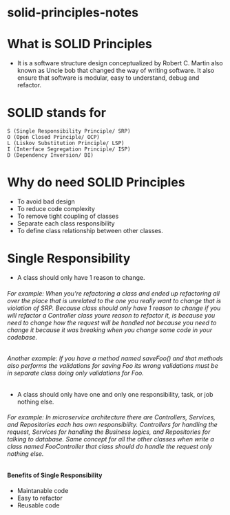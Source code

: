 # solid-principles-notes

# What is SOLID Principles
- It is a software structure design conceptualized by Robert C. Martin also known as Uncle bob that changed the way of writing software. It also ensure that software is modular, easy to understand, debug and refactor.

# SOLID stands for
`S (Single Responsibility Principle/ SRP)`  
`O (Open Closed Principle/ OCP)`  
`L (Liskov Substitution Principle/ LSP)`  
`I (Interface Segregation Principle/ ISP)`  
`D (Dependency Inversion/ DI)`  

# Why do need SOLID Principles
- To avoid bad design
- To reduce code complexity
- To remove tight coupling of classes
- Separate each class responsibility 
- To define class relationship between other classes.

# Single Responsibility
- A class should only have 1 reason to change.
###### For example: When you're refactoring a class and ended up refactoring all over the place that is unrelated to the one you really want to change that is violation of SRP. Because class should only have 1 reason to change if you will refactor a Controller class youre reason to refactor it, is because you need to change how the request will be handled not because you need to change it because it was breaking when you change some code in your codebase.

###### Another example: If you have a method named saveFoo() and that methods also performs the validations for saving Foo its wrong validations must be in separate class doing only validations for Foo.

- A class should only have one and only one responsibility, task, or job nothing else. 
###### For example: In microservice architecture there are Controllers, Services, and Repositories each has own responsibility. Controllers for handling the request, Services for handling the Business logics, and Repositories for talking to database. Same concept for all the other classes when write a class named FooController that class should do handle the request only nothing else.

#### Benefits of Single Responsibility
- Maintanable code
- Easy to refactor
- Reusable code


